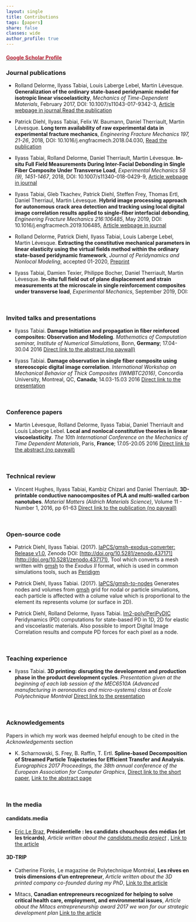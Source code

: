 ```yaml
---
layout: single
title: Contributions
tags: [papers]
share: false
classes: wide
author_profile: true
---
```


<h4><a href="https://scholar.google.ca/citations?user=8mezXYIAAAAJ&hl=en" target="_blank"><font color = "#b2182b">Google Scholar Profile</font></a></h4>

### Journal publications

* Rolland Delorme, Ilyass Tabiai, Louis Laberge Lebel, Martin Lévesque. **Generalization of the ordinary state-based peridynamic model for isotropic linear viscoelasticity**, *Mechanics of Time-Dependent Materials*, February 2017, DOI: 10.1007/s11043-017-9342-3, [Article webpage in journal](https://link.springer.com/article/10.1007%2Fs11043-017-9342-3),[Read the publication](http://www.readcube.com/articles/10.1007/s11043-017-9342-3?author_access_token=xf0R8CYiY9KB4sW_ByPZvPe4RwlQNchNByi7wbcMAY6-bLxD_9ghj0fOr6l6AFSVJ3mzfD85uyM5EDMxDyd21nOL1xSBa8lJIfz-vCJSGBhwo6Iv_PIN6y_PedF_JUgyUD0KqCDguGNJGPA4heJk6g%3D%3D)

* Patrick Diehl, Ilyass Tabiai, Felix W. Baumann, Daniel Therriault, Martin Lévesque. **Long term availability of raw experimental data in experimental fracture mechanics**, *Engineering Fracture Mechanics 197, 21-26*, 2018, DOI: 10.1016/j.engfracmech.2018.04.030, [Read the publication](https://arxiv.org/abs/1803.07622)

* Ilyass Tabiai, Rolland Delorme, Daniel Therriault, Martin Lévesque. **In-situ Full Field Measurements During Inter-Facial Debonding in Single Fiber Composite Under Transverse Load**, *Experimental Mechanics 58 (9), 1451-1467*, 2018, DOI: 10.1007/s11340-018-0429-9, [Article webpage in journal](https://link.springer.com/article/10.1007/s11340-018-0429-9)

* Ilyass Tabiai, Gleb Tkachev, Patrick Diehl, Steffen Frey, Thomas Ertl, Daniel Therriaul, Martin Lévesque. **Hybrid image processing approach for autonomous crack area detection and tracking using local digital image correlation results applied to single-fiber interfacial debonding**, *Engineering Fracture Mechanics 216:106485*, May 2019, DOI: 10.1016/j.engfracmech.2019.106485, [Article webpage in journal](https://linkinghub.elsevier.com/retrieve/pii/S0013794418312530)

* Rolland Delorme, Patrick Diehl, Ilyass Tabiai, Louis Laberge Lebel, Martin Lévesque. **Extracting the constitutive mechanical parameters in linear elasticity using the virtual fields method within the ordinary state-based peridynamic framework**, *Journal of Peridynamics and Nonlocal Modeling*, accepted 01-2020, [Preprint](https://engrxiv.org/uv8m7)

* Ilyass Tabiai, Damien Texier, Philippe Bocher, Daniel Therriault, Martin Lévesque. **In-situ full field out of plane displacement and strain measurements at the microscale in single reinforcement composites under transverse load**, *Experimental Mechanics*, September 2019, DOI: [](10.1007/s11340-019-00541-z)

<br />

### Invited talks and presentations

* Ilyass Tabiai. **Damage Initiation and propagation in fiber reinforced composites: Observation and Modeling**. *Mathematics of Computation seminar, Institute of Numerical Simulations*, Bonn, __Germany__; 17.04-30.04 2016 [Direct link to the abstract (no paywall)](http://ullrich.ins.uni-bonn.de/seminar/past/tabiai.pdf)

* Ilyass Tabiai. **Damage observation in single fiber composite using stereoscopic digital image correlation**. *International Workshop on Mechanical Behavior of Thick Composites (IWMBTC2016)*, Concordia University, Montreal, QC, __Canada__; 14.03-15.03 2016 [Direct link to the presentation](https://www.researchgate.net/publication/309788559_Damage_observation_in_single_fiber_composite_using_stereoscopic_digital_image_correlation)

<br />

### Conference papers

* Martin Lévesque, Rolland Delorme, Ilyass Tabiai, Daniel Therriault and Louis Laberge Lebel. **Local and nonlocal constitutive theories in linear viscoelasticity**. *The 10th International Conference on the Mechanics of Time Dependent Materials*, Paris, __France__; 17.05-20.05 2016 [Direct link to the abstract (no paywall)](https://www.researchgate.net/publication/293174022_Local_and_nonlocal_constitutive_theories_in_linear_viscoelasticity)

<br />

### Technical review

* Vincent Hughes, Ilyass Tabiai, Kambiz Chizari and Daniel Therriault. **3D-printable conductive nanocomposites of PLA and multi-walled carbon nanotubes**. *Material Matters (Aldrich Materials Science)*, Volume 11 - Number 1, 2016, pp 61-63 [Direct link to the publication (no paywall)](https://www.researchgate.net/publication/308137331_3D_printable_conductive_nanocomposites_of_PLA_and_multi-walled_carbon_nanotubes)

<br />

### Open-source code

* Patrick Diehl, Ilyass Tabiai. (2017). [IaPCS/gmsh-exodus-converter: Release v1.0](https://github.com/IaPCS/gmsh-exodus-converter), Zenodo DOI: [http://doi.org/10.5281/zenodo.437171](http://doi.org/10.5281/zenodo.437171),
Tool which converts a mesh written with [gmsh](http://gmsh.info/) to the _Exodus II_ format, which is used in common simulations tools, such as [Peridigm](https://peridigm.sandia.gov/)

* Patrick Diehl, Ilyass Tabiai. (2017). [IaPCS/gmsh-to-nodes](https://github.com/IaPCS/gmsh-to-nodes)
Generates nodes and volumes from [gmsh](http://gmsh.info/) grid for nodal or particle simulations, each particle is affected with a colume value which is proportional to the element its represents volume (or surface in 2D).

* Patrick Diehl, Rolland Delorme, Ilyass Tabiai. [lm2-poly/PeriPyDIC](https://lm2-poly.github.io/PeriPyDIC/)
Peridynamics (PD) computations for state-based PD in 1D, 2D for elastic and viscoelastic materials. Also possible to import Digital Image Correlation results and compute PD forces for each pixel as a node.

<br />

### Teaching experience

* Ilyass Tabiai. **3D printing: disrupting the development and production phase in the product development cycles**. *Presentation given at the beginning of each lab session of the MEC6510A (Advanced manufacturing in aeronautics and micro-systems) class at École Polytechnique Montréal* [Direct link to the presentation](http://www.slideshare.net/IlyassTabiai/3d-printing-disrupting-the-development-and-production-phase-in-the-product-development-cycles)

<br />

### Acknowledgements

Papers in which my work was deemed helpful enough to be cited in the *Acknowledgements* section

* K. Scharnowski, S. Frey, B. Raffin, T. Ertl. **Spline-based Decomposition of Streamed Particle Trajectories for Efficient Transfer and Analysis**. *Eurographics 2017 Proceedings, the 38th annual conference of the European Association for Computer Graphics*, [Direct link to the short paper](http://www.vis.uni-stuttgart.de/~freysn/share/egs17_trajcomp.pdf), [Link to the abstract page](http://liris.cnrs.fr/eg2017/index.php/short-paper-program/#content_3-2)


<br />

### In the media



#### candidats.media
* [Eric Le Braz](https://www.7x7.press/users/607), **Présidentielle : les candidats chouchous des médias (et les tricards)**, *Article written about the [candidats.media project](https://candidats.media/)* , [Link to the article](https://www.7x7.press/presidentielle-les-candidats-chouchous-des-medias-et-les-tricards)


#### 3D-TRIP
* Catherine Florès, Le magazine de Polytechnique Montréal, **Les rêves en trois dimensions d’un entrepreneur**, *Article written about the 3D printed company co-founded during my PhD*, [Link to the article](http://www.polymtl.ca/carrefour-actualite/magazine-poly/les-reves-en-trois-dimensions-dun-entrepreneur)

* Mitacs, **Canadian entrepreneurs recognized for helping to solve critical health care, employment, and environmental issues**, *Article about the Mitacs entrepreneurship award 2017 we won for our strategic development plan* [Link to the article](http://www.mitacs.ca/en/newsroom/news-release/canadian-entrepreneurs-recognized-helping-solve-critical-health-care)
